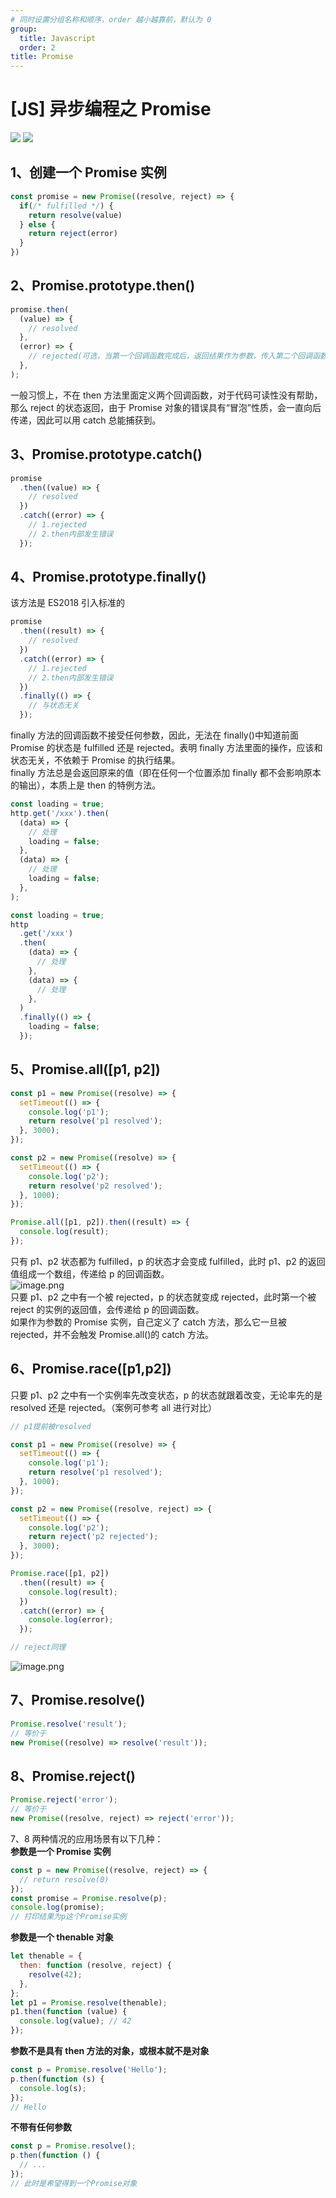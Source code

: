 ```yaml
---
# 同时设置分组名称和顺序，order 越小越靠前，默认为 0
group:
  title: Javascript
  order: 2
title: Promise
---
```


# [JS] 异步编程之 Promise

![](https://cdn.nlark.com/yuque/0/2024/jpeg/29460148/1710480185747-411f4c1d-7126-45b7-8763-eae4de19d4c3.jpeg)
<a name="MZqib"></a>
<img src="../../public/images/promise.jpeg">

## 1、创建一个 Promise 实例

```javascript
const promise = new Promise((resolve, reject) => {
  if(/* fulfilled */) {
    return resolve(value)
  } else {
    return reject(error)
  }
})
```

<a name="dDJpO"></a>

## 2、Promise.prototype.then()

```javascript
promise.then(
  (value) => {
    // resolved
  },
  (error) => {
    // rejected(可选，当第一个回调函数完成后，返回结果作为参数，传入第二个回调函数)
  },
);
```

一般习惯上，不在 then 方法里面定义两个回调函数，对于代码可读性没有帮助，那么 reject 的状态返回，由于 Promise 对象的错误具有“冒泡”性质，会一直向后传递，因此可以用 catch 总能捕获到。
<a name="rqxWo"></a>

## 3、Promise.prototype.catch()

```javascript
promise
  .then((value) => {
    // resolved
  })
  .catch((error) => {
    // 1.rejected
    // 2.then内部发生错误
  });
```

<a name="leW0N"></a>

## 4、Promise.prototype.finally()

该方法是 ES2018 引入标准的

```javascript
promise
  .then((result) => {
    // resolved
  })
  .catch((error) => {
    // 1.rejected
    // 2.then内部发生错误
  })
  .finally(() => {
    // 与状态无关
  });
```

finally 方法的回调函数不接受任何参数，因此，无法在 finally()中知道前面 Promise 的状态是 fulfilled 还是 rejected。表明 finally 方法里面的操作，应该和状态无关，不依赖于 Promise 的执行结果。<br />finally 方法总是会返回原来的值（即在任何一个位置添加 finally 都不会影响原本的输出），本质上是 then 的特例方法。

```javascript
const loading = true;
http.get('/xxx').then(
  (data) => {
    // 处理
    loading = false;
  },
  (data) => {
    // 处理
    loading = false;
  },
);

const loading = true;
http
  .get('/xxx')
  .then(
    (data) => {
      // 处理
    },
    (data) => {
      // 处理
    },
  )
  .finally(() => {
    loading = false;
  });
```

<a name="TgRKD"></a>

## 5、Promise.all([p1, p2])

```javascript
const p1 = new Promise((resolve) => {
  setTimeout(() => {
    console.log('p1');
    return resolve('p1 resolved');
  }, 3000);
});

const p2 = new Promise((resolve) => {
  setTimeout(() => {
    console.log('p2');
    return resolve('p2 resolved');
  }, 1000);
});

Promise.all([p1, p2]).then((result) => {
  console.log(result);
});
```

只有 p1、p2 状态都为 fulfilled，p 的状态才会变成 fulfilled，此时 p1、p2 的返回值组成一个数组，传递给 p 的回调函数。<br />![image.png](https://cdn.nlark.com/yuque/0/2024/png/29460148/1710482991494-743ba983-3b90-4cb5-a7e1-2d2cf0cedb78.png#averageHue=%23f3f2f2&clientId=u5122258c-38b7-4&from=paste&id=u705ba4c4&originHeight=280&originWidth=1154&originalType=url&ratio=1&rotation=0&showTitle=false&size=77884&status=done&style=none&taskId=u8d90917e-3be0-44a3-98d4-4ac3e472dab&title=)<br />只要 p1、p2 之中有一个被 rejected，p 的状态就变成 rejected，此时第一个被 reject 的实例的返回值，会传递给 p 的回调函数。<br />如果作为参数的 Promise 实例，自己定义了 catch 方法，那么它一旦被 rejected，并不会触发 Promise.all()的 catch 方法。
<a name="iJVQk"></a>

## 6、Promise.race([p1,p2])

只要 p1、p2 之中有一个实例率先改变状态，p 的状态就跟着改变，无论率先的是 resolved 还是 rejected。（案例可参考 all 进行对比）

```javascript
// p1提前被resolved

const p1 = new Promise((resolve) => {
  setTimeout(() => {
    console.log('p1');
    return resolve('p1 resolved');
  }, 1000);
});

const p2 = new Promise((resolve, reject) => {
  setTimeout(() => {
    console.log('p2');
    return reject('p2 rejected');
  }, 3000);
});

Promise.race([p1, p2])
  .then((result) => {
    console.log(result);
  })
  .catch((error) => {
    console.log(error);
  });

// reject同理
```

![image.png](https://cdn.nlark.com/yuque/0/2024/png/29460148/1710483625288-f5140844-fd67-480b-a064-7a143592ecaf.png#averageHue=%23f4f4f4&clientId=u5122258c-38b7-4&from=paste&id=u945409ea&originHeight=280&originWidth=1146&originalType=url&ratio=1&rotation=0&showTitle=false&size=70596&status=done&style=none&taskId=u35a43ca7-f953-419c-be96-830afaae592&title=)
<a name="snv7K"></a>

## 7、Promise.resolve()

```javascript
Promise.resolve('result');
// 等价于
new Promise((resolve) => resolve('result'));
```

<a name="ZHOVq"></a>

## 8、Promise.reject()

```javascript
Promise.reject('error');
// 等价于
new Promise((resolve, reject) => reject('error'));
```

7、8 两种情况的应用场景有以下几种：<br />**参数是一个 Promise 实例**

```javascript
const p = new Promise((resolve, reject) => {
  // return resolve(0)
});
const promise = Promise.resolve(p);
console.log(promise);
// 打印结果为p这个Promise实例
```

**参数是一个 thenable 对象**

```javascript
let thenable = {
  then: function (resolve, reject) {
    resolve(42);
  },
};
let p1 = Promise.resolve(thenable);
p1.then(function (value) {
  console.log(value); // 42
});
```

**参数不是具有 then 方法的对象，或根本就不是对象**

```javascript
const p = Promise.resolve('Hello');
p.then(function (s) {
  console.log(s);
});
// Hello
```

**不带有任何参数**

```javascript
const p = Promise.resolve();
p.then(function () {
  // ...
});
// 此时是希望得到一个Promise对象
```
